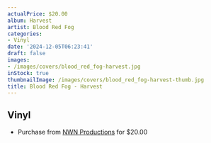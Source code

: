 ```yaml
---
actualPrice: $20.00
album: Harvest
artist: Blood Red Fog
categories:
- Vinyl
date: '2024-12-05T06:23:41'
draft: false
images:
- /images/covers/blood_red_fog-harvest.jpg
inStock: true
thumbnailImage: /images/covers/blood_red_fog-harvest-thumb.jpg
title: Blood Red Fog - Harvest
---
```


## Vinyl
* Purchase from [NWN Productions](http://shop.nwnprod.com/index.php?route=product/product&path=75&product_id=46254&sort=pd.name&order=ASC) for $20.00
